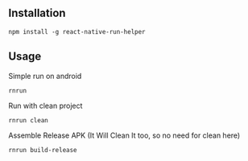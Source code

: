 **Installation**
----------------

    npm install -g react-native-run-helper

**Usage**
---------
   Simple run on android

    rnrun

Run with clean project

    rnrun clean

Assemble Release APK (It Will Clean It too, so no need for clean here)

    rnrun build-release